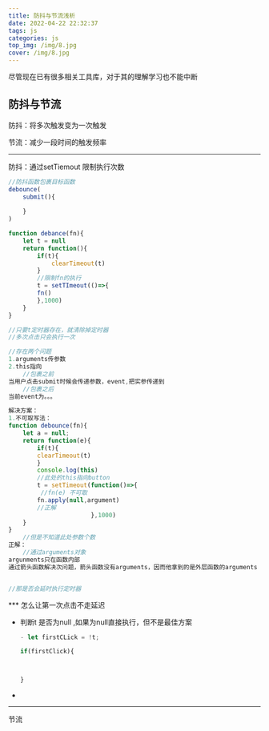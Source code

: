 ```yaml
---
title: 防抖与节流浅析
date: 2022-04-22 22:32:37
tags: js
categories: js
top_img: /img/8.jpg
cover: /img/8.jpg
---
```


尽管现在已有很多相关工具库，对于其的理解学习也不能中断

## 防抖与节流

防抖：将多次触发变为一次触发

节流：减少一段时间的触发频率

---

防抖：通过setTiemout 限制执行次数

```js
//防抖函数包裹目标函数
debounce(
	submit(){
		
	}
)

function debance(fn){
    let t = null
	return function(){
        if(t){
			clearTimeout(t)
        }
        //限制fn的执行
		t = setTImeout(()=>{
		fn()
        },1000)
    }
}

//只要t定时器存在，就清除掉定时器
//多次点击只会执行一次

//存在两个问题
1.arguments传参数
2.this指向
	//包裹之前
当用户点击submit时候会传递参数，event,把实参传递到
	//包裹之后 
当前event为。。。

解决方案：
1.不可取写法：
function debounce(fn){
	let a = null;
    return function(e){
		if(t){
		clearTimeout(t)
        }
        console.log(this)
        //此处的this指向button
        t = setTimeout(function()=>{
         //fn(e) 不可取
        fn.apply(null,argument)
        //正解
                       },1000)
    }
}
	//但是不知道此处参数个数
正解：
	//通过arguments对象
argunments只在函数内部
通过箭头函数解决次问题，箭头函数没有arguments，因而他拿到的是外层函数的arguments


//那是否会延时执行定时器
```

*** 怎么让第一次点击不走延迟

- 判断t 是否为null ,如果为null直接执行，但不是最佳方案 

  ```js
  - let firstCLick = !t;
  
  if(firstClick){
  
  
  
  }
  ```

  

- 

---

节流

